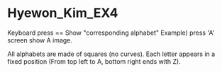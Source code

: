 # Hyewon_Kim_EX4

 Keyboard press == Show "corresponding alphabet"
 Example) press 'A' screen show A image.
 
 All alphabets are made of squares (no curves).
 Each letter appears in a fixed position (From top left to A, bottom right ends with Z).
